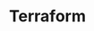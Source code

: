 ---
title: "Terraform"
description: "Terraform is an open-source infrastructure as code software tool that enables you to safely and predictably create, change, and improve infrastructure."
slug: "terraform"
image: terraformLogo.png
style:
  background: "#5C4EE5"
  color: "#fff"
---
